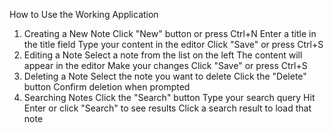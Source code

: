 How to Use the Working Application
1. Creating a New Note
Click "New" button or press Ctrl+N
Enter a title in the title field
Type your content in the editor
Click "Save" or press Ctrl+S
2. Editing a Note
Select a note from the list on the left
The content will appear in the editor
Make your changes
Click "Save" or press Ctrl+S
3. Deleting a Note
Select the note you want to delete
Click the "Delete" button
Confirm deletion when prompted
4. Searching Notes
Click the "Search" button
Type your search query
Hit Enter or click "Search" to see results
Click a search result to load that note
